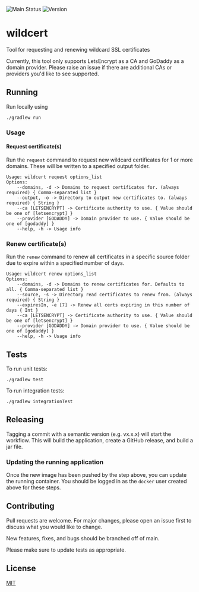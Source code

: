 ![Main Status][workflow-badge-main]
![Version][version-badge]

# wildcert
Tool for requesting and renewing wildcard SSL certificates

Currently, this tool only supports LetsEncrypt as a CA and GoDaddy as a domain provider.
Please raise an issue if there are additional CAs or providers you'd like to see supported.

## Running
Run locally using
```shell
./gradlew run
```

### Usage
#### Request certificate(s)
Run the `request` command to request new wildcard certificates for 1 or more domains.
These will be written to a specified output folder.
```
Usage: wildcert request options_list
Options:
    --domains, -d -> Domains to request certificates for. (always required) { Comma-separated list }
    --output, -o -> Directory to output new certificates to. (always required) { String }
    --ca [LETSENCRYPT] -> Certificate authority to use. { Value should be one of [letsencrypt] }
    --provider [GODADDY] -> Domain provider to use. { Value should be one of [godaddy] }
    --help, -h -> Usage info
```

### Renew certificate(s)
Run the `renew` command to renew all certificates in a specific source folder due to expire within a specified number of days.
```
Usage: wildcert renew options_list
Options:
    --domains, -d -> Domains to renew certificates for. Defaults to all. { Comma-separated list }
    --source, -s -> Directory read certificates to renew from. (always required) { String }
    --expiresIn, -e [7] -> Renew all certs expiring in this number of days { Int }
    --ca [LETSENCRYPT] -> Certificate authority to use. { Value should be one of [letsencrypt] }
    --provider [GODADDY] -> Domain provider to use. { Value should be one of [godaddy] }
    --help, -h -> Usage info
```

## Tests
To run unit tests:
```shell
./gradlew test
```

To run integration tests:
```shell
./gradlew integrationTest
```

## Releasing
Tagging a commit with a semantic version (e.g. vx.x.x) will start the workflow.
This will build the application, create a GitHub release, and build a jar file.

### Updating the running application
Once the new image has been pushed by the step above, you can update the running container.
You should be logged in as the `docker` user created above for these steps.

## Contributing
Pull requests are welcome. For major changes, please open an issue first to discuss what you would like to change.

New features, fixes, and bugs should be branched off of main.

Please make sure to update tests as appropriate.

## License
[MIT][mit-license]

[workflow-badge-main]: https://img.shields.io/github/workflow/status/lucystevens/wildcert/test/main?label=main
[version-badge]: https://img.shields.io/github/v/release/lucystevens/wildcert
[mit-license]: https://choosealicense.com/licenses/mit/